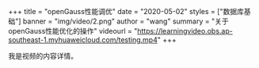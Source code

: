 +++
title = "openGauss性能调优"
date = "2020-05-02"
styles = ["数据库基础"]
banner = "img/video/2.png"
author = "wang"
summary = "关于openGauss性能优化的操作"
videourl = "https://learningvideo.obs.ap-southeast-1.myhuaweicloud.com/testing.mp4"
+++

我是视频的内容详情。